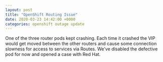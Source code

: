 ```yaml
---
layout: post
title: "OpenShift Routing Issue"
date: 2020-03-23 14:42:00 +0000
categories: openshift outage update
---
```


One of the three router pods kept crashing. Each time it crashed the
VIP would get moved between the other routers and cause some connection slowness for access to services via Routes. We've disabled the defective pod for now and opened a case with Red Hat.
